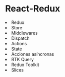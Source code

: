 <h1>React-Redux</h1>
<li>Redux</li>
<li>Store</li>
<li>Middlewares</li>
<li>Dispatch</li>
<li>Actions</li>
<li>State</li>
<li>Acciones asíncronas</li>
<li>RTK Query</li>
<li>Redux Toolkit</li>
<li>Slices</li>
